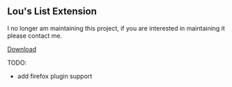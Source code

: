 ## Lou's List Extension

I no longer am maintaining this project, if you are interested in maintaining it please contact me.

[Download](https://chrome.google.com/webstore/detail/lous-list/fpcleiagbmdjlfkidbcjplddafdempid)

TODO:

  * add firefox plugin support
